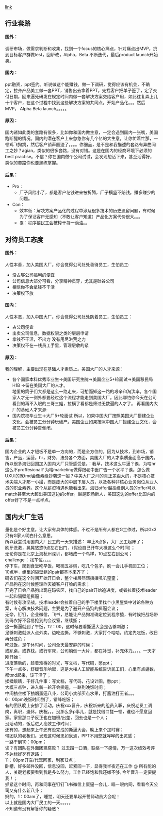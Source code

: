 [link](https://www.1point3acres.com/bbs/thread-636033-1-1.html)

## 行业套路
#### 国外：
调研市场，做需求判断和收集，找到一个focus的核心痛点，针对痛点出MVP，扔到目标客户群做test，回炉改，Alpha，Beta 不断迭代，最后product launch开始卖。
#### 国内：
ppt融资，ppt签约。听说做这个能赚钱，做一下调研，觉得应该有机会，不确定，拉齐产品美工做一套PPT，销售出去拿着PPT，先找客户把单子签了，定了交付日期，回来逼死研发在规定时间内做一套解决方案交给客户用，如此往复弄上几十个客户，在这个过程中找到这些解决方案的共同点，开始产品化。。。然后MVP， Alpha Beta launch。。。。。
#### 原因：
国内诸如此类的套路有很多，比如你和国内做生意，一定会遇到国内一张嘴，美国跑断腿的情况。国内的潜在客户上来忽悠你有几个亿的大生意，让你忙着忙那，一顿鸡飞狗跳，然后客户销声匿迹了。。。。你细品，是不是和我描述的套路有异曲同工之妙？agian，类似的很多套路，没有对错。这是在国内的经商环境下必须的best practise。不信？你在国内做个公司试试，会发现想活下来，甚至活得好，类似的套路你也要熟练掌握。
#### 后果：
- Pro：
  - 厂子风险小了，都是客户花钱进来被折腾，厂子横竖不赔钱。赚多赚少的问题。
- Con：
  - 效率低：解决方案产品化的过程中涉及很多技术的历史遗留问题，有时候为了保证客户无感知（不敢让客户知道）产品化方案代价很大。。。
  - 累：程序猿民工会被榨干每一滴油。。

## 对待员工态度
#### 国外：
人性本善，加入美国大厂，你会觉得公司处处善待员工，生怕员工:
- 没占够公司福利的便宜 
- 公司信息大部分可看，分享精神贯穿，尤其是硅谷公司 
- 相信你不会拿钱不干活 
- 决策权下放
#### 国内：
人性本恶，加入中国大厂，你会觉得公司处处防着员工，生怕员工：
- 占公司便宜 
- 出卖公司信息，数据权限之类的层层申请 
- 拿钱不干活，不出力 没有用尽洪荒之力 
- 决策权不在一线员工手里，管理层收的紧
#### 原因：
我的理解，主要出现在基础人才素质上。美国大厂的人才来源：
- 各个国家本科优秀毕业生->美国研究生院->美国企业5+轮面试->美国移民局H1B ->留在美国大厂的人才。\
地里的筒子们大都是这么一路走来，可想而知这一路的艰辛和淘汰率。各个国家人才无一例外都要经过这个流程才能走到美国大厂。因此哪怕你今天在公司看到的再不入眼的三哥三姐，拉横了看都是筛过无数遍的人才了。
再看国内大厂的基础人才来源:
- 国内院校毕业生->大厂5+轮面试
所以，如果中国大厂按照美国大厂搭建企业文化，会被员工分分钟玩破产。美国企业如果按照中国大厂搭建企业文化，会被员工分分钟告倒闭。
#### 后果：
国内企业的人才短板不是单一方向的，而是全方位的。因为从技术，到市场，销售，产品，运营，hr，财务，法务各个方面，美国大厂的人才素质全面高于国内。所以很多海归回国加入国内大厂只管感受是，：我草，技术这么牛逼？诶，为啥hr这么不proffesional? 为啥marketing做得跟老中医广告一个水平？诶，怎么做UXUI的就tmd会像素级抄袭这一招？中美大厂之间的真正差距大的，不是核心技术尖端人才那一小撮，而是庞大的中层下层人员，以及各种非核心业务岗位从业人员的职业素养。这个从薪资待遇也能看出来，海归offer越高级别人员的offer可以match甚至大大超出美国这边的offer。越是职场新人，美国这边的offer比国内的offer好了不是一点半点。

## 国内大厂生活
量化是个好主意，让大家有具体的体感。不过不是所有人都在G工作过，所以Gx3只有G家人明白什么意思。\
所以我尝试用国内大厂民工的一天来描述：
早上8点多，大厂民工起床了；\
刷牙洗漱，晃晃悠悠9点左右出门，（假设自己开车大概这么个时间）；\
无论你是在北京上海杭州深圳，都堵成一个鸟样，10点左右到公司；\
challenge ：找车位。。。。\
停下车，爬到食堂吃早饭，喝碗五谷粥，吃几个包子，刷一会儿手机回工位；\
10点半，组里的隔壁组的pair都基本来齐了；\
码农们在这个时间开始开日会，整个楼层熙熙攘攘叽叽歪歪；\
产品狗在这时候整理昨天被客户打脸的需求；\
开完了日会产品狗出现在码农区，找自己的pair开始追进度，或者拉着技术leader一起和隔壁组撕逼；\
有时候有攻坚战，技术leader会拉着自己的手下楼里找个小黑屋集中讨论各种方案，专心解决技术问题，主要是为了避开产品狗的撕逼会议；\
无奈，钉钉，企业微信，飞书，总能让产品狗准确定位到程序猿，有时候把战场带到码农好不容易抢到的会议室，继续撕；\
这一撕逼就到了午饭，12：00，这时候要看撕逼大会是否够刺激；\
足够刺激就派人点外卖，边吃边撕，不够刺激，大家打个哈哈，约定先吃饭，改日再分胜负；\
吃过饭，是午休时间，公司全天最安静的时候；\
或趴桌，或靠枕，或行军床，公司躺倒一大片，都在补觉，补充体力。。。。一天才刚开始；\
进度落后的，趁着难得的时光，写文档，写代码，憋ppt；\
下午一点多，舒缓音乐响起，这是大楼人工智能系统告诉民工们，心里有点逼数，都tmd起来，该干活了；\
揉揉眼睛，干好几件事：写文档，写代码，花设计图，憋ppt；\
大概三点钟，进入新一轮开会撕逼，一路到晚饭时间；\
中间抽空楼下抽烟蛋逼八卦，公司小卖部买点水果，打酱油打王者。。。\
6：00pm晚饭时间到了，错峰吃饭；\
有的团队晚上安排了活动，庆祝xxx晋升，庆祝新来的组员入职，庆祝老员工调岗，离职，退休，庆祝。。。没那么多p事儿，就是找借口搓一顿，谁也不愿意回家。家里那口子反正也在加班/出差，回去也是一个人；\
没活动的，饭后进入高效工作时间；\
还有的，想起来上午还有没完成的撕逼大会，晚上来个加时赛；\
带团队的老板们，发现这时候思如泉涌，PPT不用憋就哗哗的出灵感；\
一路干到10：00pm；\
诶？有团队在外面团建腐败？ 过去蹭一口酒，联络一下感情，万一这次绩效考评不达标好歹有退路；\
11：00pm开车/代驾回家，到家12点；\
卧槽，好多邮件没回，信息没回，赶紧回一下，显得我半夜还在工作 @ 所有能的人，关键老板要看到我是多么努力，工作已经饱和我还嫌不够, 今年晋升一定要提我！；\
抓紧这个时间，再和同事在钉钉飞书微信上蛋逼一会儿，瞄一眼内网，看看今天公司又有什么新八卦；\
妈的，1：00am了，睡觉，明天还要早起开誓师动员大会呢！\
以上就是国内大厂民工的一天。。。。。\
不知道有没有解答你的疑惑？
